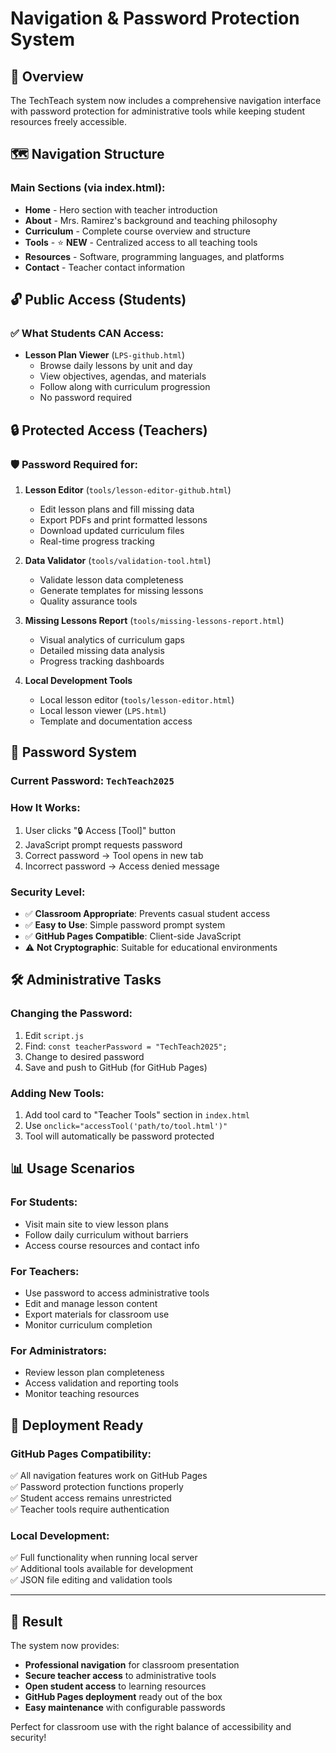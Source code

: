 # Navigation & Password Protection System

## 🌟 **Overview**

The TechTeach system now includes a comprehensive navigation interface with password protection for administrative tools while keeping student resources freely accessible.

## 🗺️ **Navigation Structure**

### **Main Sections** (via index.html):
- **Home** - Hero section with teacher introduction
- **About** - Mrs. Ramirez's background and teaching philosophy  
- **Curriculum** - Complete course overview and structure
- **Tools** - ⭐ **NEW** - Centralized access to all teaching tools
- **Resources** - Software, programming languages, and platforms
- **Contact** - Teacher contact information

## 🔓 **Public Access (Students)**

### ✅ **What Students CAN Access:**
- **Lesson Plan Viewer** (`LPS-github.html`)
  - Browse daily lessons by unit and day
  - View objectives, agendas, and materials
  - Follow along with curriculum progression
  - No password required

## 🔒 **Protected Access (Teachers)**

### 🛡️ **Password Required for:**

1. **Lesson Editor** (`tools/lesson-editor-github.html`)
   - Edit lesson plans and fill missing data
   - Export PDFs and print formatted lessons
   - Download updated curriculum files
   - Real-time progress tracking

2. **Data Validator** (`tools/validation-tool.html`)
   - Validate lesson data completeness
   - Generate templates for missing lessons
   - Quality assurance tools

3. **Missing Lessons Report** (`tools/missing-lessons-report.html`)
   - Visual analytics of curriculum gaps
   - Detailed missing data analysis
   - Progress tracking dashboards

4. **Local Development Tools**
   - Local lesson editor (`tools/lesson-editor.html`)
   - Local lesson viewer (`LPS.html`)
   - Template and documentation access

## 🔑 **Password System**

### **Current Password**: `TechTeach2025`

### **How It Works:**
1. User clicks "🔒 Access [Tool]" button
2. JavaScript prompt requests password
3. Correct password → Tool opens in new tab
4. Incorrect password → Access denied message

### **Security Level:**
- ✅ **Classroom Appropriate**: Prevents casual student access
- ✅ **Easy to Use**: Simple password prompt system
- ✅ **GitHub Pages Compatible**: Client-side JavaScript
- ⚠️ **Not Cryptographic**: Suitable for educational environments

## 🛠️ **Administrative Tasks**

### **Changing the Password:**
1. Edit `script.js`
2. Find: `const teacherPassword = "TechTeach2025";`
3. Change to desired password
4. Save and push to GitHub (for GitHub Pages)

### **Adding New Tools:**
1. Add tool card to "Teacher Tools" section in `index.html`
2. Use `onclick="accessTool('path/to/tool.html')"`
3. Tool will automatically be password protected

## 📊 **Usage Scenarios**

### **For Students:**
- Visit main site to view lesson plans
- Follow daily curriculum without barriers
- Access course resources and contact info

### **For Teachers:**
- Use password to access administrative tools
- Edit and manage lesson content
- Export materials for classroom use
- Monitor curriculum completion

### **For Administrators:**
- Review lesson plan completeness
- Access validation and reporting tools
- Monitor teaching resources

## 🚀 **Deployment Ready**

### **GitHub Pages Compatibility:**
✅ All navigation features work on GitHub Pages  
✅ Password protection functions properly  
✅ Student access remains unrestricted  
✅ Teacher tools require authentication  

### **Local Development:**
✅ Full functionality when running local server  
✅ Additional tools available for development  
✅ JSON file editing and validation tools  

---

## 🎯 **Result**

The system now provides:
- **Professional navigation** for classroom presentation
- **Secure teacher access** to administrative tools  
- **Open student access** to learning resources
- **GitHub Pages deployment** ready out of the box
- **Easy maintenance** with configurable passwords

Perfect for classroom use with the right balance of accessibility and security!
